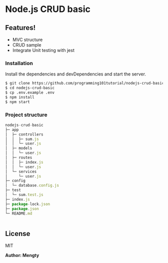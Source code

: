 # Node.js CRUD basic

## Features!

  - MVC structure
  - CRUD sample
  - Integrate Unit testing with jest

### Installation

Install the dependencies and devDependencies and start the server.

```sh
$ git clone https://github.com/programming101tutorial/nodejs-crud-basic.git
$ cd nodejs-crud-basic
$ cp .env.example .env
$ npm install
$ npm start
```
### Project structure

```js
nodejs-crud-basic
├─ app                    
│  ├─ controllers         
│  │  ├─ sum.js           
│  │  └─ user.js          
│  ├─ models              
│  │  └─ user.js          
│  ├─ routes              
│  │  ├─ index.js         
│  │  └─ user.js          
│  └─ services            
│     └─ user.js          
├─ config                 
│  └─ database.config.js  
├─ test                   
│  └─ sum.test.js         
├─ index.js               
├─ package-lock.json      
├─ package.json           
└─ README.md              
            
```

License
----

MIT


**Author: Mengty**
